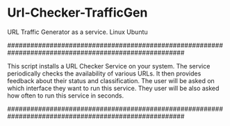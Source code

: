 # Url-Checker-TrafficGen
URL Traffic Generator as a service.  Linux Ubuntu

######################################################################################################

This script installs a URL Checker Service on your system.
The service periodically checks the availability of various URLs.
It then provides feedback about their status and classification.
The user will be asked on which interface they want to run this service.
They user will be also asked how often to run this service in seconds.

######################################################################################################
